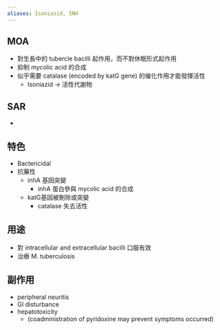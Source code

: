 ```yaml
---
aliases: Isoniazid, INH
---
```

## MOA
- 對生長中的 tubercle bacilli 起作用，而不對休眠形式起作用
- 抑制 mycolic acid 的合成
- 似乎需要 catalase (encoded by katG gene) 的催化作用才能發揮活性
	- Isoniazid $\rightarrow$ 活性代謝物
## SAR
- 
## 特色
- Bactericidal
- 抗藥性
	- inhA 基因突變
		- inhA 蛋白參與 mycolic acid 的合成
	- katG基因被刪除或突變 
		- catalase 失去活性
## 用途
- 對 intracellular and extracellular bacilli 口服有效
- 治療 M. tuberculosis
## 副作用
- peripheral neuritis
- GI disturbance
- hepatotoxicity
	- (coadministration of pyridoxine may prevent symptoms 
	 occurred)
